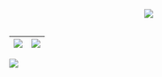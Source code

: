   <div align="center">
<img src="https://github-readme-streak-stats.herokuapp.com/?user=youngmentor&theme=dark&date_format=j%20M%5B%20Y%5D" />
  </div>
<br>

|![](https://github-readme-stats.vercel.app/api?username=youngmentor&&show_icons=true&title_color=ffffff&icon_color=bb2acf&text_color=daf7dc&bg_color=151515)|![](https://github-readme-stats.vercel.app/api/top-langs/?username=youngmentor&layout=compact&theme=tokyonight&langs_count=10&hide=lua)|
|-|-|


![](https://activity-graph.herokuapp.com/graph?username=youngmentor&theme=redical)


